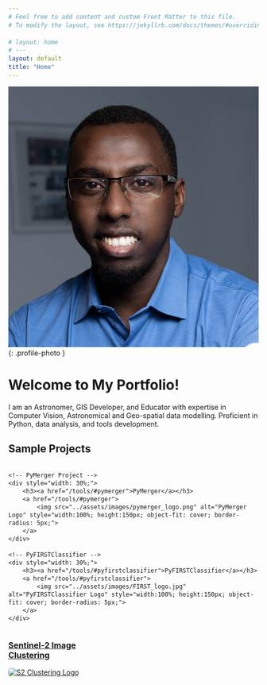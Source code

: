 ```yaml
---
# Feel free to add content and custom Front Matter to this file.
# To modify the layout, see https://jekyllrb.com/docs/themes/#overriding-theme-defaults

# layout: home
# ---
layout: default
title: "Home"
---
```


![My Photo](assets/images/photo.jpg){: .profile-photo }

# Welcome to My Portfolio!

I am an Astronomer, GIS Developer, and Educator with expertise in Computer Vision, Astronomical and Geo-spatial data modelling. Proficient in Python, data analysis, and tools development.








## Sample Projects

<div style="display: flex; justify-content: space-between; gap: 2%;">

    <!-- PyMerger Project -->
    <div style="width: 30%;">
        <h3><a href="/tools/#pymerger">PyMerger</a></h3>
        <a href="/tools/#pymerger">
            <img src="../assets/images/pymerger_logo.png" alt="PyMerger Logo" style="width:100%; height:150px; object-fit: cover; border-radius: 5px;">
        </a>
    </div>

    <!-- PyFIRSTClassifier -->
    <div style="width: 30%;">
        <h3><a href="/tools/#pyfirstclassifier">PyFIRSTClassifier</a></h3>
        <a href="/tools/#pyfirstclassifier">
            <img src="../assets/images/FIRST_logo.jpg" alt="PyFIRSTClassifier Logo" style="width:100%; height:150px; object-fit: cover; border-radius: 5px;">
        </a>
    </div>


</div>
<div
    <!-- Sentinel-2 Image Clustering -->
    <div style="width: 30%;">
        <h3><a href="/data-science/#s2-clustering">Sentinel-2 Image Clustering</a></h3>
        <a href="/data-science/#s2-clustering">
            <img src="../assets/images/s2_clustering.png" alt="S2 Clustering Logo" style="width:100%; height:150px; object-fit: cover; border-radius: 5px;">
        </a>
    </div>

</div>


